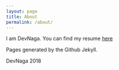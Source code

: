 ```yaml
---
layout: page
title: About
permalink: /about/
---
```


I am DevNaga. You can find my resume [here](https://devnaga.github.io/site) 


Pages generated by the Github Jekyll.

DevNaga 2018

